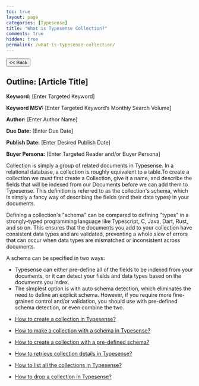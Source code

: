 ```yaml
---
toc: true
layout: page
categories: [Typesense]
title: "What is Typesense Collection?"
comments: true
hidden: true
permalink: /what-is-typesense-collection/
---
```


<button class="back-button" onclick="window.history.back()"><< Back</button>

## Outline: [Article Title]

**Keyword:** [Enter Targeted Keyword]

**Keyword MSV:** [Enter Targeted Keyword’s Monthly Search Volume]

**Author:** [Enter Author Name]

**Due Date:** [Enter Due Date]

**Publish Date:** [Enter Desired Publish Date]

**Buyer Persona:** [Enter Targeted Reader and/or Buyer Persona]

Collection is simply a group of related documents in Typesense. In a relational database, a collection is roughly equivalent to a table.To create a collection we must first create a Collection, give it a name, and describe the fields that will be indexed from our Documents before we can add them to Typesense. This definition is referred to as the collection's schema, which is simply a fancy way of describing the fields (and their data types) in your documents.

Defining a collection's "schema" can be compared to defining "types" in a strongly-typed programming language like Typescript, C, Java, Dart, Rust, and so on. This ensures that the documents you add to your collection have consistent data types and are validated, preventing a whole slew of errors that can occur when data types are mismatched or inconsistent across documents.

A schema can be specified in two ways:

- Typesense can either pre-define all of the fields to be indexed from your documents, or it can detect your fields and data types based on the documents you index.
- The simplest option is with auto schema detection, which eliminates the need to define an explicit schema. However, if you require more fine-grained control and/or validation, you should use with pre-defined schema detection, or even combine the two.

<ul>
<li><p><a href="https://aviyeldevrel.github.io/Aviyel-Blogs-Review/how-to-create-typesense-collection/">How to create a collection in Typesense?</a><p>
<li><p><a href="https://aviyeldevrel.github.io/Aviyel-Blogs-Review/how-to-make-collection-with-schema-typesense/">How to make a collection with a schema in Typesense?</a><p>
<li><p><a href="https://aviyeldevrel.github.io/Aviyel-Blogs-Review/how-to-make-collection-with-predefined-schema-typesense/">How to create a collection with a pre-defined schema?</a><p>
<li><p><a href="https://aviyeldevrel.github.io/Aviyel-Blogs-Review/how-to-retrieve-collection-details-typesense/">How to retrieve collection details in Typesense?</a><p>
<li><p><a href="https://aviyeldevrel.github.io/Aviyel-Blogs-Review/how-to-list-all-collection-details-typesense/"> How to list all the collections in Typesense?</a><p>
<li><p><a href="https://aviyeldevrel.github.io/Aviyel-Blogs-Review/how-to-drop-collection-typesense/">How to drop a collection in Typesense?</a><p>
<br>
